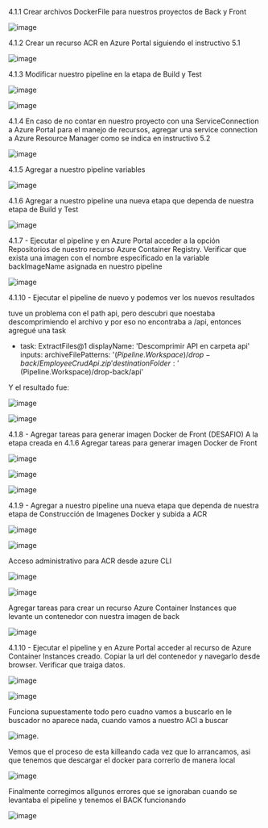 4.1.1 Crear archivos DockerFile para nuestros proyectos de Back y Front

![image](https://github.com/user-attachments/assets/45a83199-0346-4c0c-ac49-468658230b31)


4.1.2 Crear un recurso ACR en Azure Portal siguiendo el instructivo 5.1

![image](https://github.com/user-attachments/assets/ea905c1b-4f50-486b-853b-454ecfc0670a)


4.1.3 Modificar nuestro pipeline en la etapa de Build y Test

![image](https://github.com/user-attachments/assets/f198c68b-dc39-4b7b-924a-826f44e420af)

![image](https://github.com/user-attachments/assets/bd899164-2620-4cc5-bd82-bfacad90089d)

4.1.4 En caso de no contar en nuestro proyecto con una ServiceConnection a Azure Portal para el manejo de recursos, agregar una service connection a Azure Resource Manager como se indica en instructivo 5.2

![image](https://github.com/user-attachments/assets/5db5901f-e1c6-4475-9aae-45cbfaa44d7b)

4.1.5 Agregar a nuestro pipeline variables

![image](https://github.com/user-attachments/assets/46b365dc-d667-4cfe-9fb1-54b083db7bdc)

4.1.6 Agregar a nuestro pipeline una nueva etapa que dependa de nuestra etapa de Build y Test

![image](https://github.com/user-attachments/assets/6c0f6a24-5013-41c3-8396-c7ea1f0e8b92)

4.1.7 - Ejecutar el pipeline y en Azure Portal acceder a la opción Repositorios de nuestro recurso Azure Container Registry. Verificar que exista una imagen con el nombre especificado en la variable backImageName asignada en nuestro pipeline

![image](https://github.com/user-attachments/assets/ea79c97c-994a-4795-a08c-936f3b3970ee)


4.1.10 - Ejecutar el pipeline de nuevo y podemos ver los nuevos resultados

tuve un problema con el path api, pero descubri que noestaba descomprimiendo el archivo y por eso no encontraba a /api, entonces agregué una task

- task: ExtractFiles@1
  displayName: 'Descomprimir API en carpeta api'
  inputs:
    archiveFilePatterns: '$(Pipeline.Workspace)/drop-back/EmployeeCrudApi.zip'
    destinationFolder: '$(Pipeline.Workspace)/drop-back/api'

Y el resultado fue:

![image](https://github.com/user-attachments/assets/3fee5a9b-7eab-4772-afdd-b0c5b9f9a625)

![image](https://github.com/user-attachments/assets/acddbe31-baca-4f74-86a8-b2b7481a8be0)

4.1.8 - Agregar tareas para generar imagen Docker de Front (DESAFIO)
A la etapa creada en 4.1.6 Agregar tareas para generar imagen Docker de Front

![image](https://github.com/user-attachments/assets/75fcb3bb-5ff3-41b2-a4bb-e285d024a3d5)

![image](https://github.com/user-attachments/assets/239af781-4863-4e69-a8e5-9c039dcce81a)

![image](https://github.com/user-attachments/assets/a0db2e0f-5b44-496a-a84d-cbadaa896fc5)


4.1.9 - Agregar a nuestro pipeline una nueva etapa que dependa de nuestra etapa de Construcción de Imagenes Docker y subida a ACR

![image](https://github.com/user-attachments/assets/c8f4d648-ad1a-49a7-83aa-961c57c8dca1)

![image](https://github.com/user-attachments/assets/cc44dd6b-a160-40fd-8cbb-61b8ba318e88)



Acceso administrativo para ACR desde azure CLI

![image](https://github.com/user-attachments/assets/bf732102-5fce-4d44-adeb-be0d74536517)

![image](https://github.com/user-attachments/assets/9da3b223-f104-4ecc-a6ed-01ab0fe482a7)


Agregar tareas para crear un recurso Azure Container Instances que levante un contenedor con nuestra imagen de back

![image](https://github.com/user-attachments/assets/5ca5b5b9-2fed-4675-a0be-d392a506d68d)

4.1.10 - Ejecutar el pipeline y en Azure Portal acceder al recurso de Azure Container Instances creado. Copiar la url del contenedor y navegarlo desde browser. Verificar que traiga datos.

![image](https://github.com/user-attachments/assets/75ebbb22-ac55-4c42-a5eb-1e134bf69c95)

![image](https://github.com/user-attachments/assets/c7e02af7-ca02-492b-a58e-54c054c66c25)

Funciona supuestamente todo pero cuadno vamos a buscarlo en le buscador no aparece nada, cuando vamos a nuestro ACI a buscar 

![image](https://github.com/user-attachments/assets/ed840841-e088-4918-9ccb-dc5e259abd57). 



Vemos que el proceso de esta killeando cada vez que lo arrancamos, asi que tenemos que descargar el docker para correrlo de manera local

![image](https://github.com/user-attachments/assets/f61ff376-e8e3-4a08-b5cf-e96c1571a73d)

Finalmente corregimos allgunos errores que se ignoraban cuando se levantaba el pipeline y tenemos el BACK funcionando

![image](https://github.com/user-attachments/assets/0decdcfe-8839-4e58-8733-4d22d190667b)



